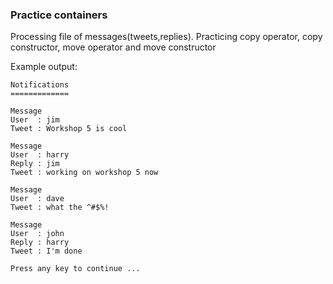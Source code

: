 ### Practice containers

Processing file of messages(tweets,replies). Practicing copy operator, copy constructor, move operator and move constructor

Example output:
```
Notifications
=============

Message
User  : jim
Tweet : Workshop 5 is cool

Message
User  : harry
Reply : jim
Tweet : working on workshop 5 now

Message
User  : dave
Tweet : what the ^#$%!

Message
User  : john
Reply : harry
Tweet : I'm done

Press any key to continue ...
```